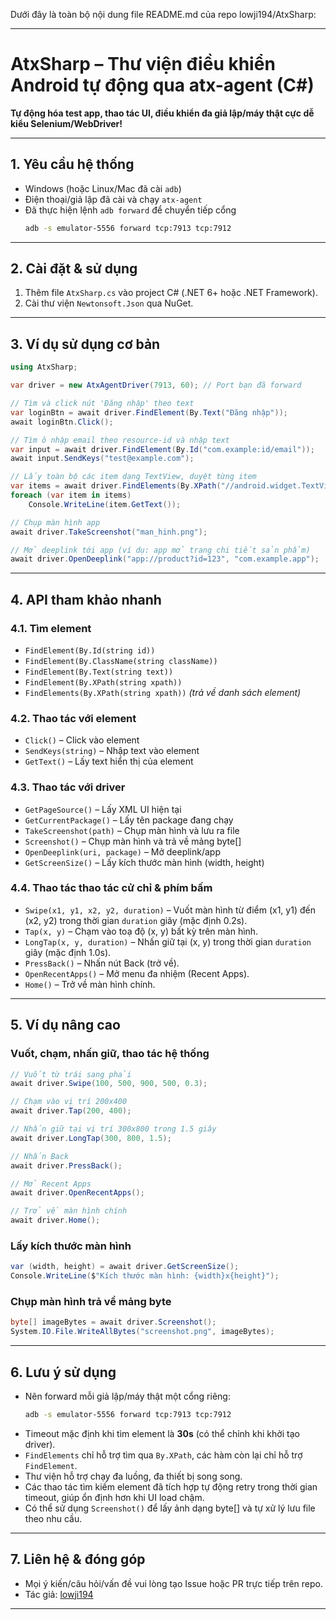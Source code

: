 Dưới đây là toàn bộ nội dung file README.md của repo lowji194/AtxSharp:

---

# AtxSharp – Thư viện điều khiển Android tự động qua atx-agent (C#)

**Tự động hóa test app, thao tác UI, điều khiển đa giả lập/máy thật cực dễ kiểu Selenium/WebDriver!**

---

## 1. Yêu cầu hệ thống

- Windows (hoặc Linux/Mac đã cài `adb`)
- Điện thoại/giả lập đã cài và chạy `atx-agent`
- Đã thực hiện lệnh `adb forward` để chuyển tiếp cổng  
  ```sh
  adb -s emulator-5556 forward tcp:7913 tcp:7912
  ```

---

## 2. Cài đặt & sử dụng

1. Thêm file `AtxSharp.cs` vào project C# (.NET 6+ hoặc .NET Framework).
2. Cài thư viện `Newtonsoft.Json` qua NuGet.

---

## 3. Ví dụ sử dụng cơ bản

```csharp
using AtxSharp;

var driver = new AtxAgentDriver(7913, 60); // Port bạn đã forward

// Tìm và click nút 'Đăng nhập' theo text
var loginBtn = await driver.FindElement(By.Text("Đăng nhập"));
await loginBtn.Click();

// Tìm ô nhập email theo resource-id và nhập text
var input = await driver.FindElement(By.Id("com.example:id/email"));
await input.SendKeys("test@example.com");

// Lấy toàn bộ các item dạng TextView, duyệt từng item
var items = await driver.FindElements(By.XPath("//android.widget.TextView"));
foreach (var item in items)
    Console.WriteLine(item.GetText());

// Chụp màn hình app
await driver.TakeScreenshot("man_hinh.png");

// Mở deeplink tới app (ví dụ: app mở trang chi tiết sản phẩm)
await driver.OpenDeeplink("app://product?id=123", "com.example.app");
```

---

## 4. API tham khảo nhanh

### 4.1. Tìm element

- `FindElement(By.Id(string id))`
- `FindElement(By.ClassName(string className))`
- `FindElement(By.Text(string text))`
- `FindElement(By.XPath(string xpath))`
- `FindElements(By.XPath(string xpath))` *(trả về danh sách element)*

### 4.2. Thao tác với element

- `Click()` – Click vào element
- `SendKeys(string)` – Nhập text vào element
- `GetText()` – Lấy text hiển thị của element

### 4.3. Thao tác với driver

- `GetPageSource()` – Lấy XML UI hiện tại
- `GetCurrentPackage()` – Lấy tên package đang chạy
- `TakeScreenshot(path)` – Chụp màn hình và lưu ra file
- `Screenshot()` – Chụp màn hình và trả về mảng byte[]
- `OpenDeeplink(uri, package)` – Mở deeplink/app
- `GetScreenSize()` – Lấy kích thước màn hình (width, height)

### 4.4. Thao tác thao tác cử chỉ & phím bấm

- `Swipe(x1, y1, x2, y2, duration)` – Vuốt màn hình từ điểm (x1, y1) đến (x2, y2) trong thời gian `duration` giây (mặc định 0.2s).
- `Tap(x, y)` – Chạm vào toạ độ (x, y) bất kỳ trên màn hình.
- `LongTap(x, y, duration)` – Nhấn giữ tại (x, y) trong thời gian `duration` giây (mặc định 1.0s).
- `PressBack()` – Nhấn nút Back (trở về).
- `OpenRecentApps()` – Mở menu đa nhiệm (Recent Apps).
- `Home()` – Trở về màn hình chính.

---

## 5. Ví dụ nâng cao

### Vuốt, chạm, nhấn giữ, thao tác hệ thống

```csharp
// Vuốt từ trái sang phải
await driver.Swipe(100, 500, 900, 500, 0.3);

// Chạm vào vị trí 200x400
await driver.Tap(200, 400);

// Nhấn giữ tại vị trí 300x800 trong 1.5 giây
await driver.LongTap(300, 800, 1.5);

// Nhấn Back
await driver.PressBack();

// Mở Recent Apps
await driver.OpenRecentApps();

// Trở về màn hình chính
await driver.Home();
```

### Lấy kích thước màn hình

```csharp
var (width, height) = await driver.GetScreenSize();
Console.WriteLine($"Kích thước màn hình: {width}x{height}");
```

### Chụp màn hình trả về mảng byte

```csharp
byte[] imageBytes = await driver.Screenshot();
System.IO.File.WriteAllBytes("screenshot.png", imageBytes);
```

---

## 6. Lưu ý sử dụng

- Nên forward mỗi giả lập/máy thật một cổng riêng:
  ```sh
  adb -s emulator-5556 forward tcp:7913 tcp:7912
  ```
- Timeout mặc định khi tìm element là **30s** (có thể chỉnh khi khởi tạo driver).
- `FindElements` chỉ hỗ trợ tìm qua `By.XPath`, các hàm còn lại chỉ hỗ trợ `FindElement`.
- Thư viện hỗ trợ chạy đa luồng, đa thiết bị song song.
- Các thao tác tìm kiếm element đã tích hợp tự động retry trong thời gian timeout, giúp ổn định hơn khi UI load chậm.
- Có thể sử dụng `Screenshot()` để lấy ảnh dạng byte[] và tự xử lý lưu file theo nhu cầu.

---

## 7. Liên hệ & đóng góp

- Mọi ý kiến/câu hỏi/vấn đề vui lòng tạo Issue hoặc PR trực tiếp trên repo.
- Tác giả: [lowji194](https://github.com/lowji194)

---
